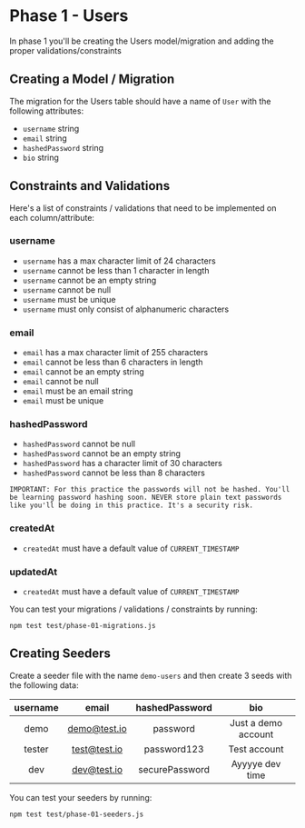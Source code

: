 # Phase 1 - Users

In phase 1 you'll be creating the Users model/migration and adding the proper validations/constraints

## Creating a Model / Migration

The migration for the Users table should have a name of `User` with the following attributes:

-   `username` string
-   `email` string
-   `hashedPassword` string
-   `bio` string

## Constraints and Validations

Here's a list of constraints / validations that need to be implemented on each column/attribute:

### username

-   `username` has a max character limit of 24 characters
-   `username` cannot be less than 1 character in length
-   `username` cannot be an empty string
-   `username` cannot be null
-   `username` must be unique
-   `username` must only consist of alphanumeric characters

### email

-   `email` has a max character limit of 255 characters
-   `email` cannot be less than 6 characters in length
-   `email` cannot be an empty string
-   `email` cannot be null
-   `email` must be an email string
-   `email` must be unique

### hashedPassword

-   `hashedPassword` cannot be null
-   `hashedPassword` cannot be an empty string
-   `hashedPassword` has a character limit of 30 characters
-   `hashedPassword` cannot be less than 8 characters

```
IMPORTANT: For this practice the passwords will not be hashed. You'll be learning password hashing soon. NEVER store plain text passwords like you'll be doing in this practice. It's a security risk.
```

### createdAt

-   `createdAt` must have a default value of `CURRENT_TIMESTAMP`

### updatedAt

-   `createdAt` must have a default value of `CURRENT_TIMESTAMP`

You can test your migrations / validations / constraints by running:

```
npm test test/phase-01-migrations.js
```

## Creating Seeders

Create a seeder file with the name `demo-users` and then create 3 seeds with the following data:

| username |    email     | hashedPassword |         bio         |
| :------: | :----------: | :------------: | :-----------------: |
|   demo   | demo@test.io |    password    | Just a demo account |
|  tester  | test@test.io |  password123   |    Test account     |
|   dev    | dev@test.io  | securePassword |   Ayyyye dev time   |

You can test your seeders by running:

```
npm test test/phase-01-seeders.js
```
